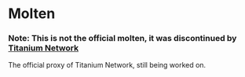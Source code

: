 # Molten

### Note: This is not the official molten, it was discontinued by [Titanium Network](https://github.com/titaniumnetwork-dev)

The official proxy of Titanium Network, still being worked on. 
